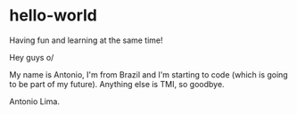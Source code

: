 # hello-world
Having fun and learning at the same time!

Hey guys o/

My name is Antonio, I'm from Brazil and I'm starting to code (which is going to be part of my future). Anything else is TMI, so goodbye.


Antonio Lima.
